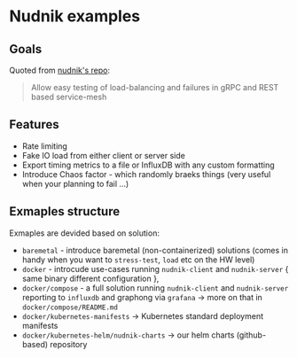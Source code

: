 Nudnik examples
===============

Goals
-----

Quoted from [nudnik's repo](https://github.com/salosh/nudnik):
>Allow easy testing of load-balancing and failures in gRPC and REST based service-mesh

Features
--------

* Rate limiting
* Fake IO load from either client or server side
* Export timing metrics to a file or InfluxDB with any custom formatting
* Introduce Chaos factor - which randomly braeks things (very useful when your planning to fail ...)

Exmaples structure
------------------

Exmaples are devided based on solution:
* `baremetal` - introduce baremetal (non-containerized) solutions (comes in handy when you want to `stress-test`, `load` etc on the HW level)
* `docker` - introcude use-cases running `nudnik-client` and `nudnik-server` { same binary different configuration }, 
* `docker/compose` - a full solution running `nudnik-client` and `nudnik-server` reporting to `influxdb` and graphong via `grafana` -> more on that in `docker/compose/README.md`
* `docker/kubernetes-manifests` -> Kubernetes standard deployment manifests
* `docker/kubernetes-helm/nudnik-charts` -> our helm charts (github-based) repository